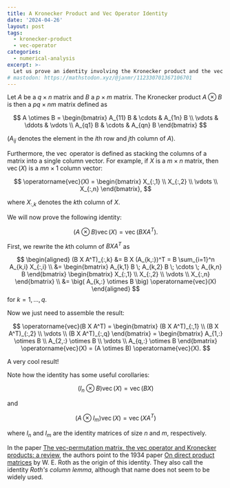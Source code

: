 ```yaml
---
title: A Kronecker Product and Vec Operator Identity
date: '2024-04-26'
layout: post
tags:
  - kronecker-product
  - vec-operator
categories:
  - numerical-analysis
excerpt: >-
  Let us prove an identity involving the Kronecker product and the vec operator.
# mastodon: https://mathstodon.xyz/@janmr/112330701367106701
---
```

Let $A$ be a $q \times n$ matrix and $B$ a $p \times m$ matrix.
The Kronecker product $A \otimes B$ is then a $pq \times nm$ matrix defined as

$$
A \otimes B = \begin{bmatrix}
  A_{11} B & \cdots & A_{1n} B \\
  \vdots & \ddots & \vdots \\
  A_{q1} B & \cdots & A_{qn} B
\end{bmatrix}
$$

($A_{ij}$ denotes the element in the $i$th row and $j$th column of $A$).

Furthermore, the $\operatorname{vec}$ operator is defined as stacking the columns of a matrix into a single column vector.
For example, if $X$ is a $m \times n$ matrix, then $\operatorname{vec}(X)$ is a $mn \times 1$ column vector:

$$
\operatorname{vec}(X) = \begin{bmatrix}
  X_{:,1} \\
  X_{:,2} \\
  \vdots \\
  X_{:,n}
\end{bmatrix},
$$

where $X_{:,k}$ denotes the $k$th column of $X$.

We will now prove the following identity:

$$
(A \otimes B) \operatorname{vec}(X) = \operatorname{vec}(B X A^T).
$$

First, we rewrite the $k$th column of $B X A^T$ as

$$
\begin{aligned}
(B X A^T)_{:,k} &= B X (A_{k,:})^T = B \sum_{i=1}^n A_{k,i} X_{:,i} \\
&= \begin{bmatrix}
  A_{k,1} B \; A_{k,2} B \; \cdots \; A_{k,n} B
\end{bmatrix}
\begin{bmatrix}
  X_{:,1} \\
  X_{:,2} \\
  \vdots \\
  X_{:,n}
\end{bmatrix} \\
&= \big( A_{k,:} \otimes B \big) \operatorname{vec}(X)
\end{aligned}
$$
for $k=1,\ldots,q$.

Now we just need to assemble the result:

$$
\operatorname{vec}(B X A^T)
= \begin{bmatrix}
  (B X A^T)_{:,1} \\
  (B X A^T)_{:,2} \\
  \vdots \\
  (B X A^T)_{:,q}
\end{bmatrix}
= \begin{bmatrix}
  A_{1,:} \otimes B \\
  A_{2,:} \otimes B \\
  \vdots \\
  A_{q,:} \otimes B
\end{bmatrix} \operatorname{vec}(X)
= (A \otimes B) \operatorname{vec}(X).
$$

A very cool result!

Note how the identity has some useful corollaries:

$$
(I_n \otimes B) \operatorname{vec}(X) = \operatorname{vec}(B X)
$$

and

$$
(A \otimes I_m) \operatorname{vec}(X) = \operatorname{vec}(X A^T)
$$

where $I_n$ and $I_m$ are the identity matrices of size $n$ and $m$, respectively.

In the paper [The vec-permutation matrix, the vec operator and Kronecker products: a review](/refs/henderson-searle81),
the authors point to the 1934 paper [On direct product matrices](/refs/roth34) by W.&nbsp;E. Roth as the
origin of this identity.
They also call the identity *Roth's column lemma*, although that name does not seem to be widely used.
